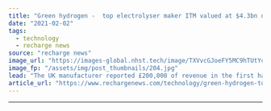 ```yaml
---
title: "Green hydrogen -  top electrolyser maker ITM valued at $4.3bn despite six-figure revenues"
date: "2021-02-02"
tags: 
  - technology
  - recharge news
source: "recharge news"
image_url: "https://images-global.nhst.tech/image/TXVvcGJoeFY5MC9hTUtYcGdJSnVLdFJELy9wZU1HQWcxNXBhck9KYUpEcz0=/nhst/binary/0c0839153f5ecff791ce2cfd0ba30d00"
image_fp: "/assets/img/post_thumbnails/204.jpg"
lead: "The UK manufacturer reported £200,000 of revenue in the first half of 2020, but has cash reserves of £187m as it prepares for market expansion"
article_url: "https://www.rechargenews.com/technology/green-hydrogen-top-electrolyser-maker-itm-valued-at-4-3bn-despite-six-figure-revenues/2-1-956003"
---
```


---
